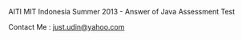 AITI MIT Indonesia Summer 2013 - Answer of Java Assessment Test  

Contact Me : <just.udin@yahoo.com>
